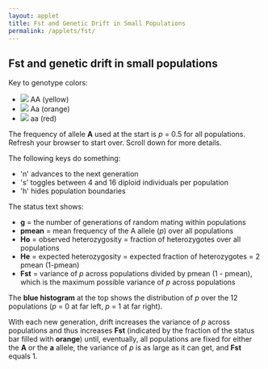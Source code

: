 ```yaml
---
layout: applet
title: Fst and Genetic Drift in Small Populations
permalink: /applets/fst/
---
```


## Fst and genetic drift in small populations

Key to genotype colors:
* ![](https://via.placeholder.com/20.png/FEFF0B/000000?text=+) AA (yellow)
* ![](https://via.placeholder.com/20.png/F08D08/000000?text=+) Aa (orange)
* ![](https://via.placeholder.com/20.png/FF0000/FFFFFF?text=+) aa (red)

The frequency of allele **A** used at the start is _p_ = 0.5 for all populations. Refresh your browser to start over.
Scroll down for more details.

<div id="arbitrary"></div>
<script type="text/javascript">
    // The MIT License (MIT)
    // 
    // Copyright (c) 2019 Paul O. Lewis
    // 
    // Permission is hereby granted, free of charge, to any person obtaining a copy
    // of this software and associated documentation files (the “Software”), to deal
    // in the Software without restriction, including without limitation the rights
    // to use, copy, modify, merge, publish, distribute, sublicense, and/or sell
    // copies of the Software, and to permit persons to whom the Software is
    // furnished to do so, subject to the following conditions:
    // 
    // The above copyright notice and this permission notice shall be included in all
    // copies or substantial portions of the Software.
    // 
    // THE SOFTWARE IS PROVIDED “AS IS”, WITHOUT WARRANTY OF ANY KIND, EXPRESS OR
    // IMPLIED, INCLUDING BUT NOT LIMITED TO THE WARRANTIES OF MERCHANTABILITY,
    // FITNESS FOR A PARTICULAR PURPOSE AND NONINFRINGEMENT. IN NO EVENT SHALL THE
    // AUTHORS OR COPYRIGHT HOLDERS BE LIABLE FOR ANY CLAIM, DAMAGES OR OTHER
    // LIABILITY, WHETHER IN AN ACTION OF CONTRACT, TORT OR OTHERWISE, ARISING FROM,
    // OUT OF OR IN CONNECTION WITH THE SOFTWARE OR THE USE OR OTHER DEALINGS IN THE
    // SOFTWARE.
    // 
    // written by Paul O. Lewis 16-April-2019
    
    // Colors
    var genotype_color = ["yellow", "orange", "red"];
    var genotype_stroke = "gray";
    var fstbar_color = "gold";
    var freqplot_color = "blue";
    var line_color = "black";
    var background_color = "floralwhite";

    // width and height of population grid
    var grid_w = 600;
    var grid_h = 600;

    // height of frequency plot area at the top
    var freqplot_h = 100;
    var freqplot_bars = 11;
    var freqplot_data = [];
    for (let b = 0; b < freqplot_bars; b++) {
        freqplot_data.push({"bin":b, "freq":0});
    }

    // height of Fst bar between freqplot and population grid
    var fstbar_h = 30;
    var Fst = 0.0;

    // height of status text area below population grid
    var status_h = 50;
    
    var ngens = 0;

    // There poprows x popcols isolated subpopulations
    var poprows = 4;
    var popcols = 4;
    var npops = poprows*popcols;

    // There indivrows x indivcols diploid individuals per subpopulation
    var tinypop = false;
    var indivrows = 4;
    var indivcols = 4;
    var indiv_data = [];
    
    var popbounds_hidden = false;

    // Dimensions of cells in which individuals are shown
    var wcell = grid_w/(popcols*indivcols);
    var hcell = grid_h/(poprows*indivrows);
    var cell_avg_diam = (wcell + hcell)/2;

    // Radius of circle representing a single individual
    var rindiv = 0.3*cell_avg_diam;

    // Determines amount of Gaussian jigger to impart to each individual's position
    var jigger_stdev = 0.3*cell_avg_diam;

    // scale for frequency plot at top
    var pscale = d3.scaleBand(
        [0, freqplot_bars-1],
        [0, grid_w]);

    // Initialize frequency of A allele in all subpopulations
    var Ho = 0.0;
    var He = 0.5;
    var heterozygosity = [];
    var freqA = [];
    var pbar = 0.0;
    for (let i = 0; i < poprows; i++) {
        for (let j = 0; j < popcols; j++) {
            let tmp = {"i":i, "j":j, "freq":0.5};
            freqA.push(tmp);
            heterozygosity.push({"i":i, "j":j, "heterozygosity":0.5});
        }
    }
    
    function resetFreqPlotData() {
        for (let b = 0; b < freqplot_bars; b++) {
            freqplot_data[b].freq = 0;
        }
    }

    // Returns index into data vector of individual on row indivrow, column indivcol,
    // in the subpopulation at row poprow and column popcol. 
    function getDataIndex(poprow, popcol, indivrow, indivcol) {
        return poprow*popcols*indivrows*indivcols + popcol*indivrows*indivcols + indivrow*indivcols + indivcol;
    }

    // Randomly draw a genotype given frequencies of AA, Aa, and aa.
    function drawOneGenotype(pp, pq2, qq) {
        let u = Math.random();
        if (u < pp)
            return 0;
        else if (u < pp + pq2)
            return 1;
        else
            return 2;
    }

    function tallyFreq(f) {
        let bin = Math.floor(f*(freqplot_bars-1));
        freqplot_data[bin].freq++;
    }

    // Draw n genotypes for subpop at row i, column j
    // and recompute freqA for that subpop using the new genotypes
    function drawNGenotypes(i, j, n, initialize) {
        let k = i*popcols + j;
        let v = [];
        if (initialize) {
            let nindivs = indivrows*indivcols;
            let nAA = Math.floor(0.25*nindivs);
            let nAa = Math.floor(0.5*nindivs);
            let naa = Math.floor(0.25*nindivs);
            if (nAA + nAa + naa != nindivs) {
                console.log("ERROR: number of individuals in each population should be a multiple of 4");
            }
            for (let i = 0; i < nAA; i++) {
                v.push(0);
            }
            for (let i = 0; i < nAa; i++) {
                v.push(1);
            }
            for (let i = 0; i < naa; i++) {
                v.push(2);
            }
            let indx = i*popcols + j;
            freqA[indx].freq = 0.5;
            tallyFreq(0.5);
            heterozygosity[i*popcols + j].heterozygosity = 0.5;
        }
        else {
            let p = freqA[k].freq;
            let pp = p*p;
            let pq2 = 2.0*p*(1.0-p);
            let qq = 1.0 - pp - pq2;
            let pcount = 0;
            let qcount = 0;
            let hcount = 0;
            for (k = 0; k < n; k++) {
                let g = drawOneGenotype(pp, pq2, qq);
                v.push(g);
                if (g == 0) {
                    pcount++;
                    pcount++;
                    }
                else if (g == 1) {
                    pcount++;
                    qcount++;
                    hcount++;
                    }
                else {
                    qcount++;
                    qcount++;
                    }
            }
            let total_count = pcount + qcount;
            let indx = i*popcols + j;
            freqA[indx].freq = pcount/total_count;
            tallyFreq(freqA[indx].freq);
            heterozygosity[i*popcols + j].heterozygosity = hcount/n;
        }
        return v;
    }   

    function getCellX(popcol, indivcol) {
        return wcell*(popcol*indivcols + indivcol + 0.5);
    }       

    function getCellY(poprow, indivrow) {
        return freqplot_h + fstbar_h + hcell*(poprow*indivrows + indivrow + 0.5);
    }       

    function recalcFst() {
        let sumsq = 0.0;
        let sum = 0.0;
        let n = freqA.length;
        for (let i = 0; i < n; i++) {
            let x = freqA[i].freq;
            sum += x;
            sumsq += x*x;
        }
        let mean = sum/n;
        let variance = (sumsq - n*mean*mean)/n;
        
        // X = 1 with probability p
        // X = 0 with probability 1-p
        // E[X] = (0)(1-p) + (1)(p) = p
        // Var(X) = E[X^2] - (E[X])^2
        //        = (0^2)(1-p) + (1^2)(p) - p^2
        //        = p - p^2
        //        = p(1-p)
        let maxvar = mean*(1-mean);
        Fst = variance/maxvar;
    }

    function getStatusText() {
        return "g = " + ngens + ", pmean = " + pbar.toFixed(3) + ", Ho = " + Ho.toFixed(3) + ", He = " + He.toFixed(3) + ", Fst = " + Fst.toFixed(3);
    }

    // Data for individuals is stored as list of objects containing information about each individual
    function initializePops(start = false) {
        ngens = 0;
        indiv_data = [];
        Ho = 0.0;
        pbar = 0.0;
        resetFreqPlotData();
        for (let i = 0; i < poprows; i++) {
            for (let j = 0; j < popcols; j++) {
                let n = indivrows*indivcols;
                let v = drawNGenotypes(i, j, n, true);
                Ho += heterozygosity[i*popcols + j].heterozygosity;
                pbar += freqA[i*popcols + j].freq;
                for (let k = 0; k < indivrows; k++) {
                    for (let m = 0; m < indivcols; m++) {
                        let x = getCellX(j, m);
                        let y = getCellY(i, k);
                        indiv_data.push({"i":i, "j":j, "k":k, "m":m, "x":x, "y":y, "genotype":v[k*indivcols + m]});
                    }
                }
            }
        }
        Ho /= (poprows*popcols);
        pbar /= (poprows*popcols);
        He = 2.0*pbar*(1.0 - pbar);
        recalcFst();
        
        if (!start) {
            // update gold colored Fst bar
            d3.select("rect#fst")
                .attr("width", grid_w*Fst)
                .attr("fill", fstbar_color);  
                  
            // update blue frequency histogram
            d3.selectAll("rect.hist")
                .attr("x", function(d) {return d.bin*grid_w/freqplot_bars;})
                .attr("y", function(d) {return freqplot_h - d.freq*freqplot_h/npops;})
                .attr("height", function(d) {return d.freq*freqplot_h/npops;})
                .attr("fill", freqplot_color);

            // reset circles representing individuals
            plot_svg.selectAll("circle.indiv")
                .data(indiv_data)
                .enter()
                .append("circle")
                .attr("class", "indiv")
                .attr("cx", function(d) {return d.x;})
                .attr("cy", function(d) {return d.y;})
                .attr("r", rindiv)
                .attr("fill", function(d) {return genotype_color[d.genotype];})
                .attr("stroke", genotype_stroke);
                
            // refresh status bar text
            d3.select("text#status")
                .text(getStatusText())
        }
    }
    initializePops(true);

    function nextGeneration() {
        ngens++;
        resetFreqPlotData();
        Ho = 0.0;
        pbar = 0.0;
        for (let i = 0; i < poprows; i++) {
            for (let j = 0; j < popcols; j++) {
                let n = indivrows*indivcols;
                let v = drawNGenotypes(i, j, n, false);
                Ho += heterozygosity[i*popcols + j].heterozygosity;
                pbar += freqA[i*popcols + j].freq;
                for (let k = 0; k < indivrows; k++) {
                    for (let m = 0; m < indivcols; m++) {
                        let x = getCellX(j, m);
                        let y = getCellY(i, k);
                        let indiv = getDataIndex(i, j, k, m);
                        indiv_data[indiv].genotype = v[k*indivcols + m];
                    }
                }
            }
        }
        Ho /= (poprows*popcols);
        pbar /= (poprows*popcols);
        He = 2.0*pbar*(1.0 - pbar);
        recalcFst();

        // update plot
        d3.select("rect#fst")
            .attr("width", grid_w*Fst)
            .attr("fill", fstbar_color);
        d3.selectAll("rect.hist")
            .attr("x", function(d) {return d.bin*grid_w/freqplot_bars;})
            .attr("y", function(d) {return freqplot_h - d.freq*freqplot_h/npops;})
            .attr("height", function(d) {return d.freq*freqplot_h/npops;})
            .attr("fill", freqplot_color);
        d3.selectAll("circle.indiv")
            .attr("cx", function(d) {return d.x;})
            .attr("cy", function(d) {return d.y;})
            .attr("fill", function(d) {return genotype_color[d.genotype];});
        d3.select("text#status")
            .text(getStatusText())
        CenterTextInRect(status_text, 0, freqplot_h, grid_w, fstbar_h);
    }

    // Data for lines separating populations
    var line_data = [];
    for (let i = 0; i < poprows + 1; i++) {
        let x1 = 0;
        let x2 = grid_w;
        let y1 = freqplot_h + fstbar_h + (grid_h/poprows)*i;
        let y2 = freqplot_h + fstbar_h + (grid_h/poprows)*i;
        line_data.push({"x1":x1, "x2":x2, "y1":y1, "y2":y2});
    }
    for (let j = 0; j < popcols + 1; j++) {
        let x1 = (grid_w/popcols)*j;
        let x2 = (grid_w/popcols)*j;
        let y1 = freqplot_h + fstbar_h;
        let y2 = freqplot_h + fstbar_h + grid_h;
        line_data.push({"x1":x1, "x2":x2, "y1":y1, "y2":y2});
    }

    function CenterTextInRect(text_element, x, y, w, h) {
        // center text_element horizontally
        text_element.attr("text-anchor", "middle");
        text_element.attr("x", x + w/2);

        // center text_element vertically
        text_element.attr("y", 0);
        var bb = text_element.node().getBBox();
        var descent = bb.height + bb.y;
        text_element.attr("y", y + h/2 + bb.height/2 - descent);
        }

    // Listen and react to keystrokes
    function keyDown() {
        console.log("key was pressed: " + d3.event.keyCode);
        if (d3.event.keyCode == 78) {
            // 78 is the "n" key
            nextGeneration();
        }
        else if (d3.event.keyCode == 72) {
            // 72 is the "h" key
            if (popbounds_hidden) {
                d3.selectAll("line.popbounds").style("visibility", "visible");
                popbounds_hidden = false;
            }
            else {
                d3.selectAll("line.popbounds").style("visibility", "hidden");
                popbounds_hidden = true;
            }
        }
        else if (d3.event.keyCode == 83) {
            // 83 is the "s" key
            if (tinypop) {
                tinypop = false;
                indivrows = 4;
                indivcols = 4;
            }
            else {
                tinypop = true;
                indivrows = 2;
                indivcols = 2;
            }
            
            wcell = grid_w/(popcols*indivcols);
            hcell = grid_h/(poprows*indivrows);
            cell_avg_diam = (wcell + hcell)/2;
            
            d3.selectAll("circle.indiv").remove();
            initializePops();
        }
    }
    d3.select("body")
        .on("keydown", keyDown);

    // Select DIV element already created (see above) to hold SVG
    var plot_div = d3.select("div#arbitrary");

    // Create SVG element
    var plot_svg = plot_div.append("svg")
        .attr("width", grid_w)
        .attr("height", grid_h + freqplot_h + fstbar_h);

    // Create rect outlining entire area of SVG
    plot_svg.append("rect")
        .attr("x", 0)
        .attr("y", 0)
        .attr("width", grid_w)
        .attr("height", grid_h + freqplot_h + fstbar_h)
        .attr("fill", background_color);

    // Create rectangle representing Fst bar
    plot_svg.append("rect")
        .attr("id", "fst")
        .attr("x", 0)
        .attr("y", freqplot_h)
        .attr("width", 0)
        .attr("height", fstbar_h)
        .attr("fill", fstbar_color)
        .attr("stroke", "none");

    // Create rectangles representing freqplot bars
    plot_svg.selectAll("rect.hist")
        .data(freqplot_data)
        .enter()
        .append("rect")
        .attr("class", "hist")
        .attr("x", function(d) {return d.bin*grid_w/freqplot_bars;})
        .attr("y", function(d) {return freqplot_h - d.freq*freqplot_h/npops;})
        .attr("width", grid_w/freqplot_bars)
        .attr("height", function(d) {return d.freq*freqplot_h/npops;})
        .attr("fill", freqplot_color)
        .attr("stroke", "none");

    // Create circles representing individuals
    plot_svg.selectAll("circle.indiv")
        .data(indiv_data)
        .enter()
        .append("circle")
        .attr("class", "indiv")
        .attr("cx", function(d) {return d.x;})
        .attr("cy", function(d) {return d.y;})
        .attr("r", rindiv)
        .attr("fill", function(d) {return genotype_color[d.genotype];})
        .attr("stroke", genotype_stroke);

    // Create lines separating populations
    plot_svg.selectAll("line.popbounds")
        .data(line_data)
        .enter()
        .append("line")
        .attr("class", "popbounds")
        .attr("x1", function(d) {return d.x1;})
        .attr("y1", function(d) {return d.y1;})
        .attr("x2", function(d) {return d.x2;})
        .attr("y2", function(d) {return d.y2;})
        .attr("stroke", line_color);

    var status_text = plot_svg.append("text")
        .attr("id", "status")
        .attr("x", 0)
        .attr("y", 0)
        .attr("font-family", "Verdana")
        .attr("font-size", "12pt")
        .text(getStatusText())
    CenterTextInRect(status_text, 0, freqplot_h, grid_w, fstbar_h);                 
</script>

The following keys do something:
* 'n' advances to the next generation
* 's' toggles between 4 and 16 diploid individuals per population
* 'h' hides population boundaries

The status text shows:
* **g** = the number of generations of random mating within populations
* **pmean** = mean frequency of the A allele (_p_) over all populations
* **Ho** = observed heterozygosity = fraction of heterozygotes over all populations
* **He** = expected heterozygosity = expected fraction of heterozygotes = 2 pmean (1-pmean)
* **Fst** = variance of _p_ across populations divided by pmean (1 - pmean), which is the maximum possible variance of _p_ across populations

The **blue histogram** at the top shows the distribution of _p_ over the 12 populations (_p_ = 0 at far left, _p_ = 1 at far right).
 
With each new generation, drift increases the variance of _p_ across populations and thus 
increases **Fst** (indicated by the fraction of the status bar filled with **orange**) until, eventually, 
all populations are fixed for either the **A** or the **a** allele, the variance of _p_ is 
as large as it can get, and **Fst** equals 1.
